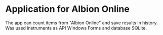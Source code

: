 # Application for Albion Online
The app can count items from "Albion Online" and save results in history.
Was used instruments as API Windows Forms and database SQLite.
